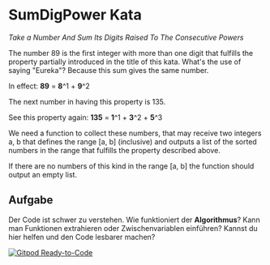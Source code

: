 
# SumDigPower Kata

_Take a Number And Sum Its Digits Raised To The Consecutive Powers_

The number 89 is the first integer with more than one digit that fulfills the property partially 
introduced in the title of this kata. What's the use of saying "Eureka"? Because this sum gives the same number.

In effect: **89** = **8**^1 + **9**^2

The next number in having this property is 135.

See this property again: **135** = **1**^1 + **3**^2 + **5**^3

We need a function to collect these numbers, that may receive two integers a, b that defines the range [a, b] 
(inclusive) and outputs a list of the sorted numbers in the range that fulfills the property described above.

If there are no numbers of this kind in the range [a, b] the function should output an empty list.

## Aufgabe
Der Code ist schwer zu verstehen. Wie funktioniert der **Algorithmus**? Kann man Funktionen extrahieren oder Zwischenvariablen einführen?
Kannst du hier helfen und den Code lesbarer machen?

[![Gitpod Ready-to-Code](https://img.shields.io/badge/Gitpod-Ready--to--Code-blue?logo=gitpod)](https://gitpod.io/#https://github.com/modernSE/kata-sumdigpower-java) 


